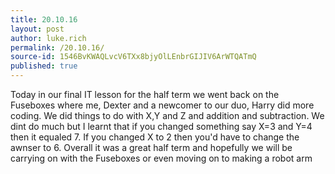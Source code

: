 ```yaml
---
title: 20.10.16
layout: post
author: luke.rich
permalink: /20.10.16/
source-id: 1546BvKWAQLvcV6TXx8bjyOlLEnbrGIJIV6ArWTQATmQ
published: true
---
```

Today in our final IT lesson for the half term we went back on the Fuseboxes where me, Dexter and a newcomer to our duo, Harry did more coding. We did things to do with X,Y and Z and addition and subtraction. We dint do much but I learnt that if you changed something say X=3 and Y=4 then it equaled 7. If you changed X to 2 then you'd have to change the awnser to 6. Overall it was a great half term and hopefully we will be carrying on with the Fuseboxes or even moving on to making a robot arm 

